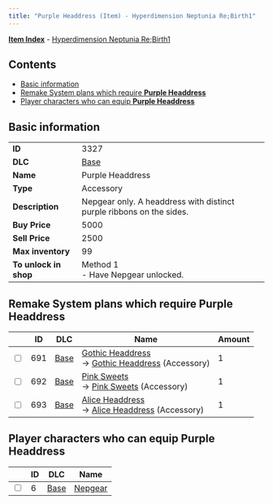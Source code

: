 ```yaml
---
title: "Purple Headdress (Item) - Hyperdimension Neptunia Re;Birth1"
---
```


[**Item Index**](/neptunia/rb1/item/index.html) - [Hyperdimension Neptunia Re;Birth1](/neptunia/rb1)

## Contents

- [Basic information](#basic-information)
- [Remake System plans which require **Purple Headdress**](#remake-system-plans-which-require-purple-headdress)
- [Player characters who can equip **Purple Headdress**](#player-characters-who-can-equip-purple-headdress)

## Basic information

|   |   |
| -- | -- |
| **ID** | 3327 |
| **DLC** | [Base](/neptunia/rb1/dlc/1-base.html) |
| **Name** | Purple Headdress |
| **Type** | Accessory |
| **Description** | Nepgear only. A headdress with distinct purple ribbons on the sides. |
| **Buy Price** | 5000 |
| **Sell Price** | 2500 |
| **Max inventory** | 99 |
| **To unlock in shop** | Method 1<br />- Have Nepgear unlocked. |

## Remake System plans which require **Purple Headdress**

|    | ID | DLC | Name | Amount |
| -- | -- | --- | ---- | ------ |
| <input type="checkbox" id="rb1-remake-1-691" class="trackbox" /> | 691 | [Base](/neptunia/rb1/dlc/1-base.html) | [Gothic Headdress](/neptunia/rb1/remake/1-691-gothic-headdress.html)<br />→ [Gothic Headdress](/neptunia/rb1/item/1-3328-gothic-headdress.html) (Accessory) | 1 |
| <input type="checkbox" id="rb1-remake-1-692" class="trackbox" /> | 692 | [Base](/neptunia/rb1/dlc/1-base.html) | [Pink Sweets](/neptunia/rb1/remake/1-692-pink-sweets.html)<br />→ [Pink Sweets](/neptunia/rb1/item/1-3329-pink-sweets.html) (Accessory) | 1 |
| <input type="checkbox" id="rb1-remake-1-693" class="trackbox" /> | 693 | [Base](/neptunia/rb1/dlc/1-base.html) | [Alice Headdress](/neptunia/rb1/remake/1-693-alice-headdress.html)<br />→ [Alice Headdress](/neptunia/rb1/item/1-3330-alice-headdress.html) (Accessory) | 1 |

## Player characters who can equip **Purple Headdress**

|    | ID | DLC | Name |
| -- | -- | --- | ---- |
| <input type="checkbox" id="rb1-player-1-6" class="trackbox" /> | 6 | [Base](/neptunia/rb1/dlc/1-base.html) | [Nepgear](/neptunia/rb1/player/1-6-nepgear.html) |
